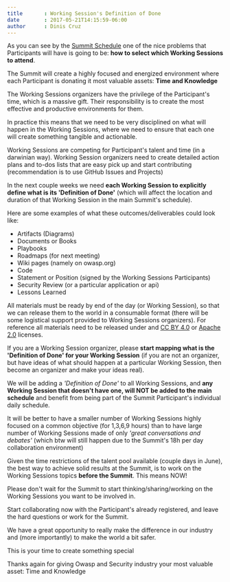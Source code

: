 ```yaml
---
title       : Working Session's Definition of Done
date        : 2017-05-21T14:15:59-06:00
author      : Dinis Cruz
---
```

As you can see by the [Summit Schedule](http://owaspsummit.org/schedule/summit-schedule.html) one of the nice problems that Participants will have is going to be: **how to select which Working Sessions to attend**.

The Summit will create a highly focused and energized environment where each Participant is donating it most valuable assets: **Time and Knowledge**

The Working Sessions organizers have the privilege of the Participant's time, which is a massive gift. Their responsibility is to create the most effective and productive environments for them.

In practice this means that we need to be very disciplined on what will happen in the Working Sessions, where we need to ensure that each one will create something tangible and actionable.

Working Sessions are competing for Participant's talent and time (in a darwinian way). Working Session organizers need to create detailed action plans and to-dos lists that are easy pick up and start contributing (recommendation is to use GitHub Issues and Projects)

In the next couple weeks we need **each Working Session to explicitly define what is its 'Definition of Done'** (which will affect the location and duration of that Working Session in the main Summit's schedule).

Here are some examples of what these outcomes/deliverables could look like:

 - Artifacts (Diagrams)
 - Documents or Books
 - Playbooks
 - Roadmaps (for next meeting)
 - Wiki pages (namely on owasp.org)
 - Code
 - Statement or Position (signed by the Working Sessions Participants)
 - Security Review (or a particular application or api)
 - Lessons Learned

All materials must be ready by end of the day (or Working Session), so that we can release them to the world in a consumable format (there will be some logistical support provided to Working Sessions organizers). For reference all materials need to be released under and [CC BY 4.0](https://creativecommons.org/licenses/by/4.0/) or [Apache 2.0](https://apache.org/licenses/LICENSE-2.0.html) licenses.


If you are a Working Session organizer, please **start mapping what is the 'Definition of Done' for your Working Session** (if you are not an organizer, but have ideas of what should happen at a particular Working Session, then become an organizer and make your ideas real).

We will be adding a _'Definition of Done'_ to all Working Sessions, and **any Working Session that doesn't have one, will NOT be added to the main schedule** and benefit from being part of the Summit Participant's individual daily schedule.

It will be better to have a smaller number of Working Sessions highly focused on a common objective (for 1,3,6,9 hours) than to have large number of Working Sessions made of only _'great conversations and debates'_ (which btw will still happen due to the Summit's 18h per day collaboration environment)

Given the time restrictions of the talent pool available (couple days in June), the best way to achieve solid results at the Summit, is to work on the Working Sessions topics **before the Summit**. This means NOW!

Please don't wait for the Summit to start thinking/sharing/working on the Working Sessions you want to be involved in.

Start collaborating now with the Participant's already registered, and leave the hard questions or work for the Summit.

We have a great opportunity to really make the difference in our industry and (more importantly) to make the world a bit safer.

This is your time to create something special

Thanks again for giving Owasp and Security industry your most valuable asset: Time and Knowledge
